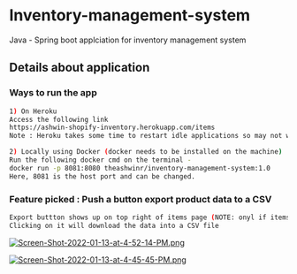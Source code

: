 # Inventory-management-system

Java - Spring boot applciation for inventory management system

## Details about application

### Ways to run the app
```bash
1) On Heroku 
Access the following link
https://ashwin-shopify-inventory.herokuapp.com/items
Note : Heroku takes some time to restart idle applications so may not work on first try for the inital call.

2) Locally using Docker (docker needs to be installed on the machine)
Run the following docker cmd on the terminal -
docker run -p 8081:8080 theashwinr/inventory-management-system:1.0
Here, 8081 is the host port and can be changed.
```
### Feature picked : Push a button export product data to a CSV
```bash
Export buttton shows up on top right of items page (NOTE: onyl if items exist)
Clicking on it will download the data into a CSV file
 ```
[![Screen-Shot-2022-01-13-at-4-52-14-PM.png](https://i.postimg.cc/dt3rxLqW/Screen-Shot-2022-01-13-at-4-52-14-PM.png)](https://postimg.cc/6ys8764R)

[![Screen-Shot-2022-01-13-at-4-45-45-PM.png](https://i.postimg.cc/nhLRTH5Z/Screen-Shot-2022-01-13-at-4-45-45-PM.png)](https://postimg.cc/TpZJ3XfH)
